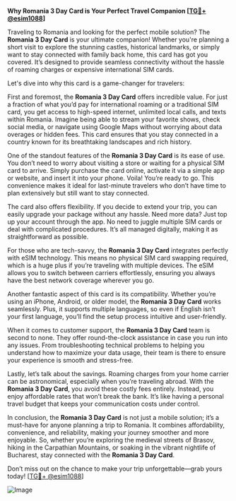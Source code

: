 **Why Romania 3 Day Card is Your Perfect Travel Companion [[TG💪+ @esim1088](https://t.me/s/esim1088)]**

Traveling to Romania and looking for the perfect mobile solution? The **Romania 3 Day Card** is your ultimate companion! Whether you're planning a short visit to explore the stunning castles, historical landmarks, or simply want to stay connected with family back home, this card has got you covered. It’s designed to provide seamless connectivity without the hassle of roaming charges or expensive international SIM cards.

Let's dive into why this card is a game-changer for travelers:

First and foremost, the **Romania 3 Day Card** offers incredible value. For just a fraction of what you’d pay for international roaming or a traditional SIM card, you get access to high-speed internet, unlimited local calls, and texts within Romania. Imagine being able to stream your favorite shows, check social media, or navigate using Google Maps without worrying about data overages or hidden fees. This card ensures that you stay connected in a country known for its breathtaking landscapes and rich history.

One of the standout features of the **Romania 3 Day Card** is its ease of use. You don’t need to worry about visiting a store or waiting for a physical SIM card to arrive. Simply purchase the card online, activate it via a simple app or website, and insert it into your phone. Voila! You’re ready to go. This convenience makes it ideal for last-minute travelers who don’t have time to plan extensively but still want to stay connected.

The card also offers flexibility. If you decide to extend your trip, you can easily upgrade your package without any hassle. Need more data? Just top up your account through the app. No need to juggle multiple SIM cards or deal with complicated procedures. It’s all managed digitally, making it as straightforward as possible.

For those who are tech-savvy, the **Romania 3 Day Card** integrates perfectly with eSIM technology. This means no physical SIM card swapping required, which is a huge plus if you’re traveling with multiple devices. The eSIM allows you to switch between carriers effortlessly, ensuring you always have the best network coverage wherever you go.

Another fantastic aspect of this card is its compatibility. Whether you’re using an iPhone, Android, or older model, the **Romania 3 Day Card** works seamlessly. Plus, it supports multiple languages, so even if English isn’t your first language, you’ll find the setup process intuitive and user-friendly.

When it comes to customer support, the **Romania 3 Day Card** team is second to none. They offer round-the-clock assistance in case you run into any issues. From troubleshooting technical problems to helping you understand how to maximize your data usage, their team is there to ensure your experience is smooth and stress-free.

Lastly, let’s talk about the savings. Roaming charges from your home carrier can be astronomical, especially when you’re traveling abroad. With the **Romania 3 Day Card**, you avoid these costly fees entirely. Instead, you enjoy affordable rates that won’t break the bank. It’s like having a personal travel budget that keeps your communication costs under control.

In conclusion, the **Romania 3 Day Card** is not just a mobile solution; it’s a must-have for anyone planning a trip to Romania. It combines affordability, convenience, and reliability, making your journey smoother and more enjoyable. So, whether you’re exploring the medieval streets of Brasov, hiking in the Carpathian Mountains, or soaking in the vibrant nightlife of Bucharest, stay connected with the **Romania 3 Day Card**. 

Don’t miss out on the chance to make your trip unforgettable—grab yours today! [[TG💪+ @esim1088](https://t.me/s/esim1088)]

![Image](https://i.postimg.cc/Y0z9fWf4/image.png)